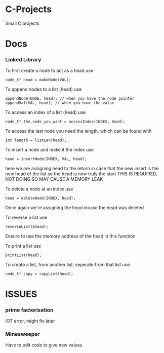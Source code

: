 # C-Projects
Small C projects

# Docs
<h3>Linked Library</h3>
To first create a node to act as a head use

    node_t* head = makeNode(VAL);
To append nodes to a list (head) use

    appendNode(NODE, head); // when you have the node pointer
    appendVal(VAL, head); // when you have the value
To access an index of a list (head) use

    node_t* the_node_you_want = accessIndex(INDEX, head);
To access the last node you need the length, which can be found with

    int length = listLen(head);
To insert a node and make it the index use

    head = insertNode(INDEX, VAL, head);
here we are assigning head to the return in case that the new insert is the new head of the list so the head is now truly the start THIS IS REQUIRED, NOT DOING SO MAY CAUSE A MEMORY LEAK

To delete a node at an index use

    head = deleteNode(INDEX, head);
Once again we're assigning the head incase the head was deleted

To reverse a list use

    reverseList(&head);
Ensure to use the memory address of the head in this function

To print a list use

    printList(head);

To create a list, from another list, seperate from that list use

    node_t* copy = copyList(head);

# ISSUES
<h3>prime factorisation</h3>
IOT error, might fix later
 
<h3>Minesweeper</h3>
Have to edit code to give new values
